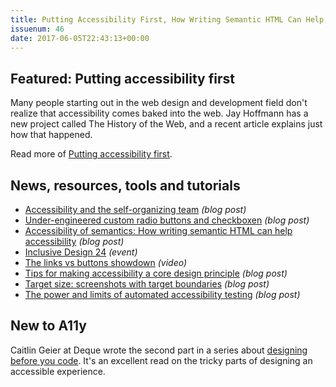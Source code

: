 ```yaml
---
title: Putting Accessibility First, How Writing Semantic HTML Can Help, Tips for Making Accessibility a Design Principle
issuenum: 46
date: 2017-06-05T22:43:13+00:00
---
```


## Featured: Putting accessibility first

Many people starting out in the web design and development field don't realize that accessibility comes baked into the web. Jay Hoffmann has a new project called The History of the Web, and a recent article explains just how that happened.

Read more of [Putting accessibility first](http://thehistoryoftheweb.com/putting-web-accessbility-first/).

## News, resources, tools and tutorials

* [Accessibility and the self-organizing team](https://www.paciellogroup.com/blog/2017/05/accessibility-and-the-self-organizing-team/) _(blog post)_
* [Under-engineered custom radio buttons and checkboxen](http://adrianroselli.com/2017/05/under-engineered-custom-radio-buttons-and-checkboxen.html) _(blog post)_
* [Accessibility of semantics: How writing semantic HTML can help accessibility](https://webdevstudios.com/2017/05/23/accessibility-semantics-writing-semantic-html-can-help-accessibility/) _(blog post)_
* [Inclusive Design 24](http://www.inclusivedesign24.org) _(event)_
* [The links vs buttons showdown](https://vimeo.com/214419495) _(video)_
* [Tips for making accessibility a core design principle](https://pixelpioneers.co/blog/2017/13-expert-tips-accessibility) _(blog post)_
* [Target size: screenshots with target boundaries](http://www.3needs.org/en/testing/target-size.html) _(blog post)_
* [The power and limits of automated accessibility testing](https://www.nerdery.com/blog/the-power-and-limits-of-automated-accessibility-testing) _(blog post)_

## New to A11y

Caitlin Geier at Deque wrote the second part in a series about [designing before you code](https://www.deque.com/blog/design-before-code-part-2/). It's an excellent read on the tricky parts of designing an accessible experience.